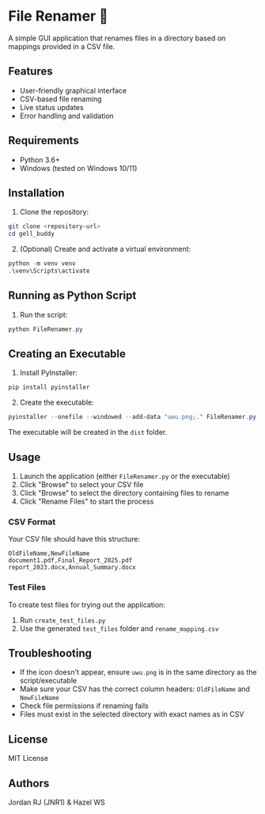 # File Renamer 🥺

A simple GUI application that renames files in a directory based on mappings provided in a CSV file.

## Features
- User-friendly graphical interface
- CSV-based file renaming
- Live status updates
- Error handling and validation

## Requirements
- Python 3.6+
- Windows (tested on Windows 10/11)

## Installation

1. Clone the repository:
```powershell
git clone <repository-url>
cd gell_buddy
```

2. (Optional) Create and activate a virtual environment:
```powershell
python -m venv venv
.\venv\Scripts\activate
```

## Running as Python Script

1. Run the script:
```powershell
python FileRenamer.py
```

## Creating an Executable

1. Install PyInstaller:
```powershell
pip install pyinstaller
```

2. Create the executable:
```powershell
pyinstaller --onefile --windowed --add-data "uwu.png;." FileRenamer.py
```

The executable will be created in the `dist` folder.

## Usage

1. Launch the application (either `FileRenamer.py` or the executable)
2. Click "Browse" to select your CSV file
3. Click "Browse" to select the directory containing files to rename
4. Click "Rename Files" to start the process

### CSV Format
Your CSV file should have this structure:
```csv
OldFileName,NewFileName
document1.pdf,Final_Report_2025.pdf
report_2023.docx,Annual_Summary.docx
```

### Test Files
To create test files for trying out the application:
1. Run `create_test_files.py`
2. Use the generated `test_files` folder and `rename_mapping.csv`

## Troubleshooting

- If the icon doesn't appear, ensure `uwu.png` is in the same directory as the script/executable
- Make sure your CSV has the correct column headers: `OldFileName` and `NewFileName`
- Check file permissions if renaming fails
- Files must exist in the selected directory with exact names as in CSV

## License
MIT License

## Authors
Jordan RJ (JNR1) & Hazel WS 